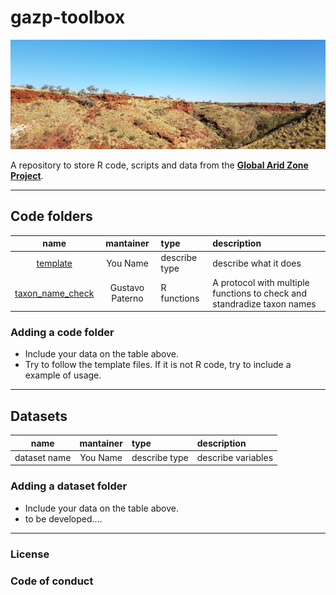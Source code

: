# gazp-toolbox

![](static/australia-2859427.jpg)

A repository to store R code, scripts and data from the [__Global Arid Zone Project__](https://drylandrestore.com). 

*** 

## Code folders

| name | mantainer | type | description | 
| :---: | :---: | :--- | :--- |
| [template](template) | You Name | describe type | describe what it does | 
| [taxon_name_check](taxon_name_check) | Gustavo Paterno | R functions | A protocol with multiple functions to check and standradize taxon names |

### Adding a code folder

* Include your data on the table above.
* Try to follow the template files. If it is not R code, try to include a example of usage.

*** 

## Datasets

| name | mantainer | type | description | 
| :---: | :---: | :--- | :--- |
| dataset name | You Name | describe type | describe variables | 


### Adding a dataset folder

* Include your data on the table above.
* to be developed....

***

### License

### Code of conduct

